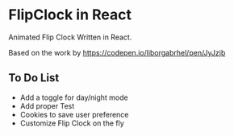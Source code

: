 # FlipClock in React

Animated Flip Clock Written in React.

Based on the work by https://codepen.io/liborgabrhel/pen/JyJzjb

## To Do List
- Add a toggle for day/night mode
- Add proper Test
- Cookies to save user preference
- Customize Flip Clock on the fly
